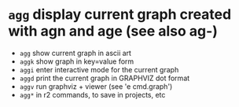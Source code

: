 <!-- TITLE: agg Display -->

#  `agg`   display current graph created with agn and age (see also ag-)

- `agg`   show current graph in ascii art
- `aggk`   show graph in key=value form
- `aggi`   enter interactive mode for the current graph
- `aggd`   print the current graph in GRAPHVIZ dot format
- `aggv`   run graphviz + viewer (see 'e cmd.graph')
- `agg*`   in r2 commands, to save in projects, etc

<p hidden>agg aggk aggi aggd aggv agg*</p>